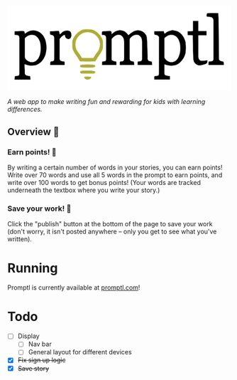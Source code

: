 ![Header image](./static/assets/logo.png)

*A web app to make writing fun and rewarding for kids with learning differences.*

## Overview 📖
### Earn points! 🎉
By writing a certain number of words in your stories, you can earn points! Write over 70 words and use all 5 words in the prompt to earn points, and write over 100 words to get bonus points! (Your words are tracked underneath the textbox where you write your story.)

### Save your work! 🛟
Click the "publish" button at the bottom of the page to save your work (don't worry, it isn't posted anywhere – only you get to see what you've written).

# Running
Promptl is currently available at [promptl.com](https://promptl.com)!

# Todo
- [ ] Display
    - [ ] Nav bar
    - [ ] General layout for different devices
- [x] ~~Fix sign up logic~~
- [x] ~~Save story~~